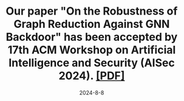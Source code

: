 ---
title: 'Our paper "On the Robustness of Graph Reduction Against GNN Backdoor" has been accepted by 17th ACM Workshop on Artificial Intelligence and Security (AISec 2024). [[PDF]](https://arxiv.org/abs/2407.02431)'
date: 2024-8-8
---